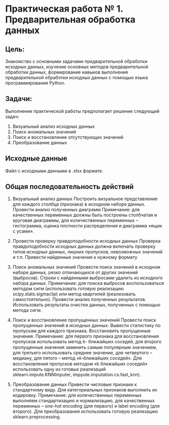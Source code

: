 # Практическая работа № 1. Предварительная обработка данных

## Цель: 

Знакомство с основными задачами предварительной обработки исходных данных, изучение основных методов предварительной обработки данных, формирование навыков выполнения предварительной обработки исходных данных с помощью языка программирования Python.

## Задачи:

Выполнение практической работы предполагает решение
следующий задач:

1. Визуальный анализ исходных данных
2. Поиск аномальных значений
3. Поиск и восстановление отсутствующих значений
4. Преобразование данных

## Исходные данные
Файл с исходными данными в .xlsx формате.

## Общая последовательность действий

1. Визуальный анализ данных
Построить визуальное представление для каждого столбца (признака) в исходном наборе данных. Провести анализ полученных диаграмм Примечание: для качественных переменных должны быть построены столбчатая и круговая диаграммы, для количественных переменных – гистограмма, оценка плотности распределения и диаграмма «ящик с усами».

2. Провести проверку правдоподобности исходных данных
Проверка правдоподобности исходных данных должна включать проверку типов исходных данных, лишних пропусков, невозможных значений и т.п. Привести найденные значения к нужному формату

3. Поиск аномальных значений
Провести поиск значений в исходном наборе данных, резко отличающихся от других значений (выбросов). Строки с найденными выбросами удалить из исходного набора данных. Примечание: для поиска выбросов воспользоваться методом сигм (использовать готовую реализацию scipy.stats.sigmaclip) или метод квартилей (реализовать самостоятельно). Провести анализ полученных результатов. Использовать результаты очистки данных, полученных с помощью метода сигм.

4. Поиск и восстановление пропущенных значений
Провести поиск пропущенных значений в исходных данных. Вывести статистику по пропускам для каждого признака. Восстановить пропущенные значения. Примечание: для первого признака для восстановления пропусков использовать метод 𝑘- ближайших соседей, для второго пропущенные значения заменить самым популярным значением, для третьего использовать среднее значение, для четвертого – медиану, для пятого – метод «𝑘-ближайших соседей». Для восстановления пропусков методом «k ближайших соседей» использовать одну из готовых реализаций sklearn.impute.KNNImputer, impyute.imputation.cs.fast_knn).

5. Преобразование данных
Привести числовые признаки к стандартному виду. Для категориальных признаков выполнить их кодировку. Примечание:
для количественных переменных выполняем стандартизацию и нормализацию, для качественных переменных – one-hot encoding (для первого) и label encoding (для второго). Для преобразования использовать готовую реализацию sklearn.preprocessing.